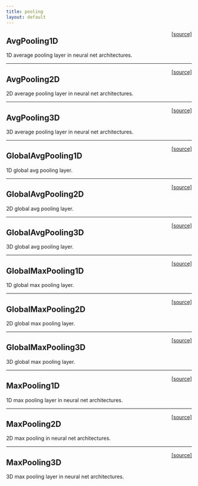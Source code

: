 ```yaml
---
title: pooling
layout: default
---
```

<span style="float:right;"> [[source]](https://github.com/deeplearning4j/deeplearning4j/tree/master/scalnet/src/main/scala/org/deeplearning4j/scalnet/layers/pooling/AvgPooling1D.scala) </span>
## AvgPooling1D

1D average pooling layer in neural net architectures.


----

<span style="float:right;"> [[source]](https://github.com/deeplearning4j/deeplearning4j/tree/master/scalnet/src/main/scala/org/deeplearning4j/scalnet/layers/pooling/AvgPooling2D.scala) </span>
## AvgPooling2D

2D average pooling layer in neural net architectures.


----

<span style="float:right;"> [[source]](https://github.com/deeplearning4j/deeplearning4j/tree/master/scalnet/src/main/scala/org/deeplearning4j/scalnet/layers/pooling/AvgPooling3D.scala) </span>
## AvgPooling3D

3D average pooling layer in neural net architectures.


----

<span style="float:right;"> [[source]](https://github.com/deeplearning4j/deeplearning4j/tree/master/scalnet/src/main/scala/org/deeplearning4j/scalnet/layers/pooling/GlobalAvgPooling1D.scala) </span>
## GlobalAvgPooling1D

1D global avg pooling layer.


----

<span style="float:right;"> [[source]](https://github.com/deeplearning4j/deeplearning4j/tree/master/scalnet/src/main/scala/org/deeplearning4j/scalnet/layers/pooling/GlobalAvgPooling2D.scala) </span>
## GlobalAvgPooling2D

2D global avg pooling layer.


----

<span style="float:right;"> [[source]](https://github.com/deeplearning4j/deeplearning4j/tree/master/scalnet/src/main/scala/org/deeplearning4j/scalnet/layers/pooling/GlobalAvgPooling3D.scala) </span>
## GlobalAvgPooling3D

3D global avg pooling layer.


----

<span style="float:right;"> [[source]](https://github.com/deeplearning4j/deeplearning4j/tree/master/scalnet/src/main/scala/org/deeplearning4j/scalnet/layers/pooling/GlobalMaxPooling1D.scala) </span>
## GlobalMaxPooling1D

1D global max pooling layer.


----

<span style="float:right;"> [[source]](https://github.com/deeplearning4j/deeplearning4j/tree/master/scalnet/src/main/scala/org/deeplearning4j/scalnet/layers/pooling/GlobalMaxPooling2D.scala) </span>
## GlobalMaxPooling2D

2D global max pooling layer.


----

<span style="float:right;"> [[source]](https://github.com/deeplearning4j/deeplearning4j/tree/master/scalnet/src/main/scala/org/deeplearning4j/scalnet/layers/pooling/GlobalMaxPooling3D.scala) </span>
## GlobalMaxPooling3D

3D global max pooling layer.


----

<span style="float:right;"> [[source]](https://github.com/deeplearning4j/deeplearning4j/tree/master/scalnet/src/main/scala/org/deeplearning4j/scalnet/layers/pooling/MaxPooling1D.scala) </span>
## MaxPooling1D

1D max pooling layer in neural net architectures.


----

<span style="float:right;"> [[source]](https://github.com/deeplearning4j/deeplearning4j/tree/master/scalnet/src/main/scala/org/deeplearning4j/scalnet/layers/pooling/MaxPooling2D.scala) </span>
## MaxPooling2D

2D max pooling in neural net architectures.


----

<span style="float:right;"> [[source]](https://github.com/deeplearning4j/deeplearning4j/tree/master/scalnet/src/main/scala/org/deeplearning4j/scalnet/layers/pooling/MaxPooling3D.scala) </span>
## MaxPooling3D

3D max pooling layer in neural net architectures.

